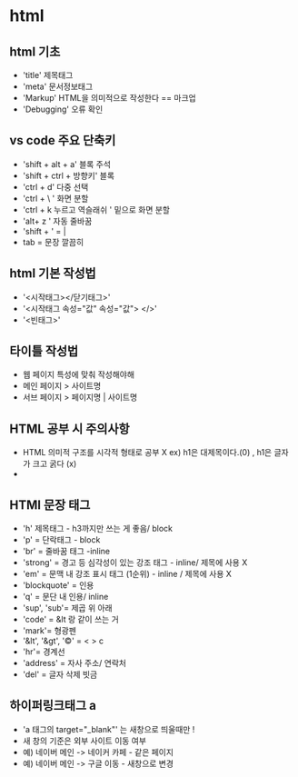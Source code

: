 # html 
## html 기초
* 'title' 제목태그
* 'meta' 문서정보태그
* 'Markup' HTML을 의미적으로 작성한다 == 마크업
* 'Debugging' 오류 확인


## vs code 주요 단축키
* 'shift + alt + a' 블록 주석
* 'shift + ctrl + 방향키' 블록 
* 'ctrl + d' 다중 선택
* 'ctrl + \ ' 화면 분할
* 'ctrl + k 누르고 역슬래쉬 ' 밑으로 화면 분할
* 'alt+ z ' 자동 줄바꿈
* 'shift + \' = |
* tab = 문장 깔끔히



## html 기본 작성법
* '<시작태그></닫기태그>'
* '<시작태그 속성="값" 속성="값"> </>'
* '<빈태그>'


## 타이틀 작성법
* 웹 페이지 특성에 맞춰 작성해야해
* 메인 페이지 > 사이트명
* 서브 페이지 > 페이지명 | 사이트명

## HTML 공부 시 주의사항
* HTML 의미적 구조를 <!--  css 디자인 역할에 따라 HTML 공부 시 --> 시각적 형태로 공부 X 
ex) h1은 대제목이다.(0) , h1은 글자가 크고 굵다 (x)
* 

## HTMl 문장 태그
* 'h' 제목태그 - h3까지만 쓰는 게 좋음/ block
* 'p' = 단락태그 - block 
* 'br' = 줄바꿈 태그 -inline
* 'strong' = 경고 등 심각성이 있는 강조 태그 - inline/ 제목에 사용 X
* 'em' = 문맥 내 강조 표시 태그 (1순위) - inline / 제목에 사용 X
* 'blockquote' = 인용
* 'q' = 문단 내 인용/ inline
* 'sup', 'sub'= 제곱 위 아래
* 'code' = &lt 랑 같이 쓰는 거
* 'mark'= 형광펜
* '&lt', '&gt', '&copy;' = < > c
* 'hr'= 경계선
* 'address' = 자사 주소/ 연락처
* 'del' = 글자 삭제 빗금


## 하이퍼링크태그 a
* 'a 태그의 target="_blank"' 는 새창으로 띄울때만 !
* 새 창의 기준은 외부 사이트 이동 여부
* 예) 네이버 메인 -> 네이커 카페 - 같은 페이지
* 예) 네이버 메인 -> 구글 이동 - 새창으로 변경
